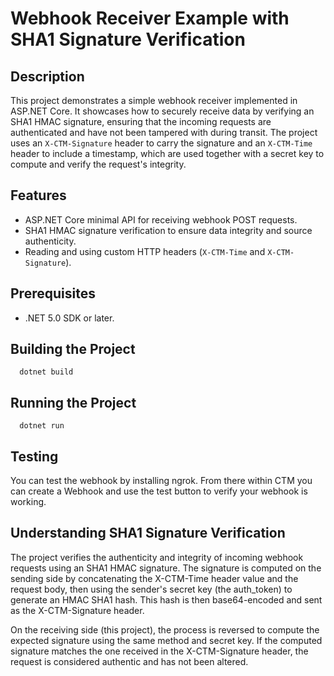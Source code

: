 # Webhook Receiver Example with SHA1 Signature Verification

## Description

This project demonstrates a simple webhook receiver implemented in ASP.NET Core.
It showcases how to securely receive data by verifying an SHA1 HMAC signature,
ensuring that the incoming requests are authenticated and have not been tampered with during transit.
The project uses an `X-CTM-Signature` header to carry the signature and an `X-CTM-Time` header to include a timestamp,
which are used together with a secret key to compute and verify the request's integrity.

## Features

- ASP.NET Core minimal API for receiving webhook POST requests.
- SHA1 HMAC signature verification to ensure data integrity and source authenticity.
- Reading and using custom HTTP headers (`X-CTM-Time` and `X-CTM-Signature`).

## Prerequisites

- .NET 5.0 SDK or later.

## Building the Project


```
  dotnet build
```


## Running the Project

```
  dotnet run
```

## Testing 
  
  You can test the webhook by installing ngrok.  From there within CTM you can create a Webhook and use the test button to verify your webhook is working.

## Understanding SHA1 Signature Verification
The project verifies the authenticity and integrity of incoming webhook requests using an SHA1 HMAC signature. The signature is computed on the sending side by concatenating the X-CTM-Time header value and the request body, then using the sender's secret key (the auth_token) to generate an HMAC SHA1 hash. This hash is then base64-encoded and sent as the X-CTM-Signature header.

On the receiving side (this project), the process is reversed to compute the expected signature using the same method and secret key. If the computed signature matches the one received in the X-CTM-Signature header, the request is considered authentic and has not been altered.
